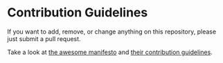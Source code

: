 # Contribution Guidelines

If you want to add, remove, or change anything on this repository, please just submit a pull request.

Take a look at [the awesome manifesto](https://github.com/sindresorhus/awesome/blob/main/awesome.md) and [their contribution guidelines](https://github.com/sindresorhus/awesome/blob/main/contributing.md).
